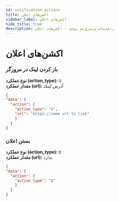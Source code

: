 ```yaml
---
id: notification-actions
title: اکشن‌های اعلان
sidebar_label: اکشن‌های اعلان
hide_title: true
description: راهنمای وب‌سرویس پوشه - اکشن‌های اعلان
---
```


# اکشن‌های اعلان


### **باز کردن لینک در مرورگر**   
**نوع عملکرد (action_type):** ‍`U`    
**مقدار عملکرد (url):** آدرس لینک

```json
{
"data": { 
  "action": {
    "action_type": "U",
    "url": "https://some url to link"         
    }  
  }
}
```

### **بستن اعلان**   
**نوع عملکرد (action_type):** ‍`D`    
**مقدار عملکرد (url):** ندارد

```json
{
"data": { 
  "action": {
    "action_type": "D"
    }  
  }
}
```